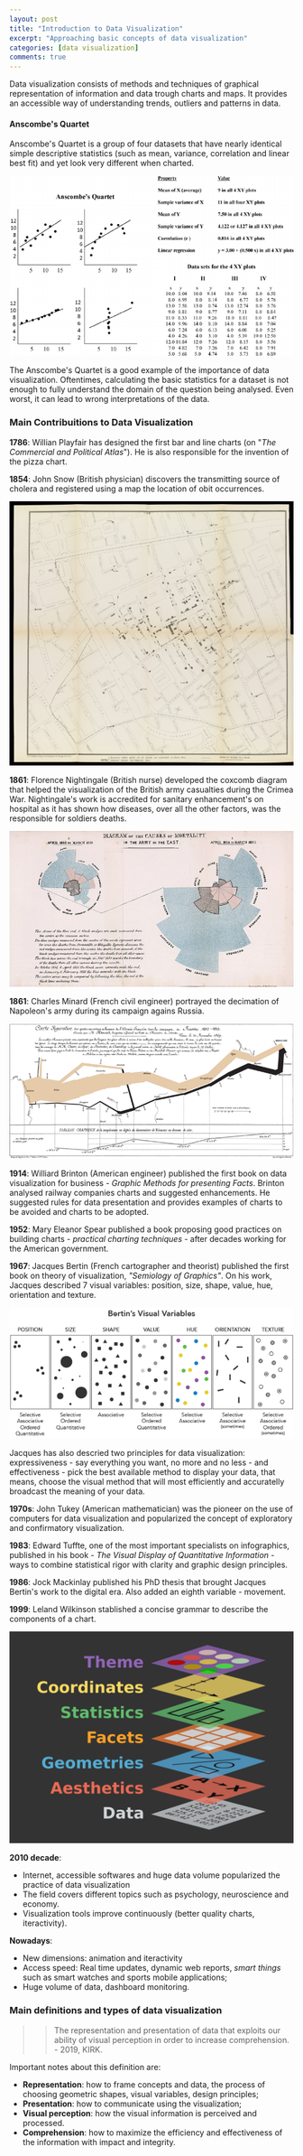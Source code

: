 ```yaml
---
layout: post
title: "Introduction to Data Visualization"
excerpt: "Approaching basic concepts of data visualization"
categories: [data visualization]
comments: true
---
```


Data visualization consists of methods and techniques of graphical representation of information and data trough charts and maps. It provides an accessible way of understanding trends, outliers and patterns in data.


#### Anscombe's Quartet

Anscombe's Quartet is a group of four datasets that have nearly identical simple descriptive statistics (such as mean, variance, correlation and linear best fit) and yet look very different when charted.

![Anscombes Quartet](/img/posts_img/random-variables/Anscombes-quartet-of-different-XY-plots-of-four-data-sets-having-identical-averages.png)

The Anscombe's Quartet is a good example of the importance of data visualization. Oftentimes, calculating the basic statistics for a dataset is not enough to fully understand the domain of the question being analysed. Even worst, it can lead to wrong interpretations of the data.

### Main Contribuitions to Data Visualization

**1786**: Willian Playfair has designed the first bar and line charts (on "*The Commercial and Political Atlas*"). He is also responsible for the invention of the pizza chart.

**1854**: John Snow (British physician) discovers the transmitting source of cholera and registered using a map the location of obit occurrences.

![John Snow Cholera Map](/img/posts_img/random-variables/john-snow-cholera-map-huge.jpeg)

**1861**: Florence Nightingale (British nurse) developed the coxcomb diagram that helped the visualization of the British army casualties during the Crimea War. Nightingale's work is accredited for sanitary enhancement's on hospital as it has shown how diseases, over all the other factors, was the responsible for soldiers deaths.

![Nightingale's Coxcomb Diagram](/img/posts_img/random-variables/800px-Nightingale-mortality.jpeg)

**1861**: Charles Minard (French civil engineer) portrayed the decimation of Napoleon's army during its campaign agains Russia.

![Minard's Chart](/img/posts_img/random-variables/800px-Minard.png)

**1914**: Williard Brinton (American engineer) published the first book on data visualization for business - *Graphic Methods for presenting Facts*. Brinton analysed railway companies charts and suggested enhancements. He suggested rules for data presentation and provides examples of charts to be avoided and charts to be adopted.

**1952**: Mary Eleanor Spear published a book proposing good practices on building charts - *practical charting techniques* - after decades working for the American government.

**1967**: Jacques Bertin (French cartographer and theorist) published the first book on theory of visualization, *"Semiology of Graphics"*. On his work, Jacques described 7 visual variables: position, size, shape, value, hue, orientation and texture.

![Bertin Visual Variables](/img/posts_img/random-variables/5fa44835ab735150a7e18135_visual_variables.png)

Jacques has also descried two principles for data visualization:  expressiveness - say everything you want, no more and no less - and effectiveness - pick the best available method to display your data, that means, choose the visual method that will most efficiently and accuratelly broadcast the meaning of your data.

**1970s**: John Tukey (American mathematician) was the pioneer on the use of computers for data visualization and popularized the concept of exploratory and confirmatory visualization.

**1983**: Edward Tuffte, one of the most important specialists on infographics, published in his book - *The Visual Display of Quantitative Information* - ways to combine statistical rigor with clarity and graphic design principles.

**1986**: Jock Mackinlay published his PhD thesis that brought Jacques Bertin's work to the digital era. Also added an eighth variable - movement.

**1999**: Leland Wilkinson stablished a concise grammar to describe the components of a chart.

 ![Grammar of Graphics](/img/posts_img/random-variables/ggplot-grammar-of-graphics-stack-1.png)

 **2010 decade**:

 - Internet, accessible softwares and huge data volume popularized the practice of data visualization
 - The field covers different topics such as psychology, neuroscience and economy.
 - Visualization tools improve continuously (better quality charts, iteractivity).

 **Nowadays**:

 - New dimensions: animation and iteractivity
 - Access speed: Real time updates, dynamic web reports, *smart things* such as smart watches and sports mobile applications;
 - Huge volume of data, dashboard monitoring.


### Main definitions and types of data visualization

>> The representation and presentation of data that exploits our ability of visual perception in order to increase comprehension. - 2019, KIRK.

Important notes about this definition are:

- **Representation**: how to frame concepts and data, the process of choosing geometric shapes, visual variables, design principles;
- **Presentation**: how to communicate using the visualization;
- **Visual perception**: how the visual information is perceived and processed.
- **Comprehension**: how to maximize the efficiency and effectiveness of the information with impact and integrity.
